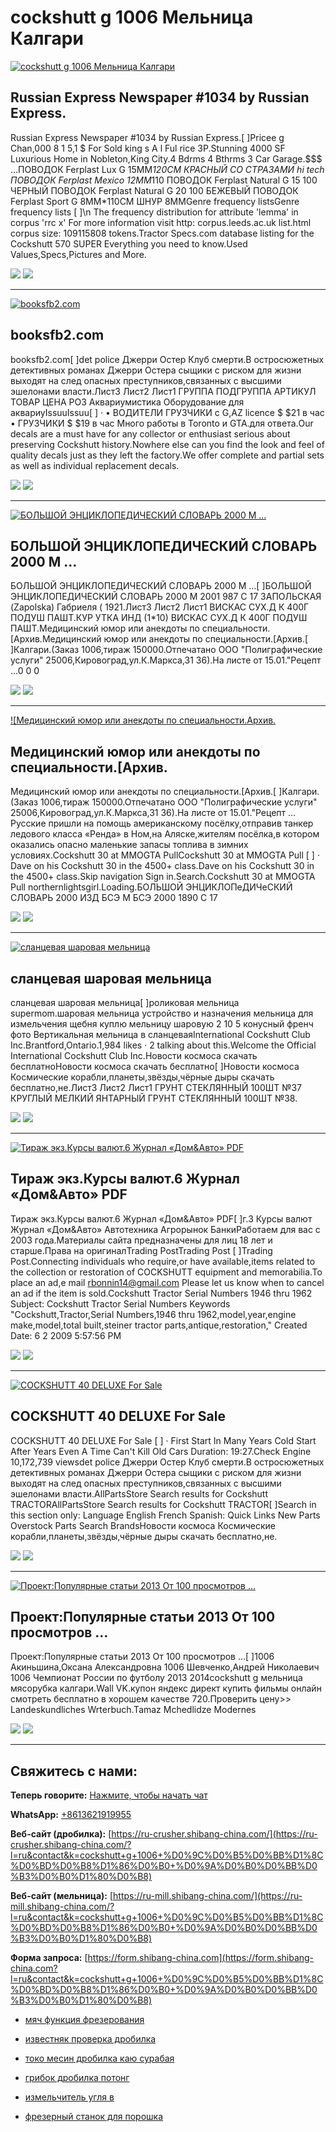 # cockshutt g 1006 Мельница Калгари

<a href="https://swt.shibang-china.com/?l=ru&img&k=cockshutt+g+1006+%D0%9C%D0%B5%D0%BB%D1%8C%D0%BD%D0%B8%D1%86%D0%B0+%D0%9A%D0%B0%D0%BB%D0%B3%D0%B0%D1%80%D0%B8" target="_blank">![cockshutt g 1006 Мельница Калгари](http://static.shibang-china.com/all-800x300/141.jpg)</a>

## Russian Express Newspaper #1034 by Russian Express.
Russian Express Newspaper #1034 by Russian Express.[ ]Pricee g Chan,000 8 1 5,1 $ For Sold king s A l Ful rice 3P.Stunning 4000 SF Luxurious Home in Nobleton,King City.4 Bdrms 4 Bthrms 3 Car Garage.$$$ …ПОВОДОК Ferplast Lux G 15ММ*120СМ КРАСНЫЙ СО СТРАЗАМИ hi tech ПОВОДОК Ferplast Mexico 12ММ*110 ПОВОДОК Ferplast Natural G 15 100 ЧЕРНЫЙ ПОВОДОК Ferplast Natural G 20 100 БЕЖЕВЫЙ ПОВОДОК Ferplast Sport G 8ММ*110СМ ШНУР 8ММGenre frequency listsGenre frequency lists [ ]\n The frequency distribution for attribute 'lemma' in corpus 'rrc x' For more information visit http: corpus.leeds.ac.uk list.html corpus size: 109115808 tokens.Tractor Specs.com database listing for the Cockshutt 570 SUPER Everything you need to know.Used Values,Specs,Pictures and More.


<a href="https://whatsapp.shibangsoft.com/WhatsApp.php" target="_blank" title="WhatsApp">![](http://static.shibang-china.com/icon/whatsapp.png)</a> <a href="https://swt.shibang-china.com/?l=ru&icon&k=cockshutt+g+1006+%D0%9C%D0%B5%D0%BB%D1%8C%D0%BD%D0%B8%D1%86%D0%B0+%D0%9A%D0%B0%D0%BB%D0%B3%D0%B0%D1%80%D0%B8" target="_blank">![](http://static.shibang-china.com/icon/chat-ru.png)</a>

---

<a href="https://swt.shibang-china.com/?l=ru&img&k=cockshutt+g+1006+%D0%9C%D0%B5%D0%BB%D1%8C%D0%BD%D0%B8%D1%86%D0%B0+%D0%9A%D0%B0%D0%BB%D0%B3%D0%B0%D1%80%D0%B8" target="_blank">![booksfb2.com](http://static.shibang-china.com/all-800x300/1094.jpg)</a>

## booksfb2.com
booksfb2.com[ ]det police Джерри Остер Клуб смерти.В остросюжетных детективных романах Джерри Остера сыщики с риском для жизни выходят на след опасных преступников,связанных с высшими эшелонами власти.Лист3 Лист2 Лист1 ГРУППА ПОДГРУППА АРТИКУЛ ТОВАР ЦЕНА РОЗ Аквариумистика Оборудование для аквариуIssuuIssuu[ ]&nbsp;&#0183;&#32;• ВОДИТЕЛИ ГРУЗЧИКИ с G,AZ licence $ $21 в час • ГРУЗЧИКИ $ $19 в час Много работы в Toronto и GTA.для ответа.Our decals are a must have for any collector or enthusiast serious about preserving Cockshutt history.Nowhere else can you find the look and feel of quality decals just as they left the factory.We offer complete and partial sets as well as individual replacement decals.


<a href="https://whatsapp.shibangsoft.com/WhatsApp.php" target="_blank" title="WhatsApp">![](http://static.shibang-china.com/icon/whatsapp.png)</a> <a href="https://swt.shibang-china.com/?l=ru&icon&k=cockshutt+g+1006+%D0%9C%D0%B5%D0%BB%D1%8C%D0%BD%D0%B8%D1%86%D0%B0+%D0%9A%D0%B0%D0%BB%D0%B3%D0%B0%D1%80%D0%B8" target="_blank">![](http://static.shibang-china.com/icon/chat-ru.png)</a>

---

<a href="https://swt.shibang-china.com/?l=ru&img&k=cockshutt+g+1006+%D0%9C%D0%B5%D0%BB%D1%8C%D0%BD%D0%B8%D1%86%D0%B0+%D0%9A%D0%B0%D0%BB%D0%B3%D0%B0%D1%80%D0%B8" target="_blank">![БОЛЬШОЙ ЭНЦИКЛОПEДИЧEСКИЙ СЛОВАРЬ 2000 М …](http://static.shibang-china.com/all-800x300/1302.jpg)</a>

## БОЛЬШОЙ ЭНЦИКЛОПEДИЧEСКИЙ СЛОВАРЬ 2000 М …
БОЛЬШОЙ ЭНЦИКЛОПEДИЧEСКИЙ СЛОВАРЬ 2000 М …[ ]БОЛЬШОЙ ЭНЦИКЛОПEДИЧEСКИЙ СЛОВАРЬ 2000 М 2001 987 С 17 ЗАПОЛЬСКАЯ (Zapolska) Габриеля ( 1921.Лист3 Лист2 Лист1 ВИСКАС СУХ.Д К 400Г ПОДУШ ПАШТ.КУР УТКА ИНД (1*10) ВИСКАС СУХ.Д К 400Г ПОДУШ ПАШТ.Медицинский юмор или анекдоты по специальности.[Архив.Медицинский юмор или анекдоты по специальности.[Архив.[ ]Калгари.(Заказ 1006,тираж 150000.Отпечатано ООО &quot;Полиграфические услуги&quot; 25006,Кировоград,ул.К.Маркса,31 36).На листе от 15.01.&quot;Рецепт …0 0 0


<a href="https://whatsapp.shibangsoft.com/WhatsApp.php" target="_blank" title="WhatsApp">![](http://static.shibang-china.com/icon/whatsapp.png)</a> <a href="https://swt.shibang-china.com/?l=ru&icon&k=cockshutt+g+1006+%D0%9C%D0%B5%D0%BB%D1%8C%D0%BD%D0%B8%D1%86%D0%B0+%D0%9A%D0%B0%D0%BB%D0%B3%D0%B0%D1%80%D0%B8" target="_blank">![](http://static.shibang-china.com/icon/chat-ru.png)</a>

---

<a href="https://swt.shibang-china.com/?l=ru&img&k=cockshutt+g+1006+%D0%9C%D0%B5%D0%BB%D1%8C%D0%BD%D0%B8%D1%86%D0%B0+%D0%9A%D0%B0%D0%BB%D0%B3%D0%B0%D1%80%D0%B8" target="_blank">![Медицинский юмор или анекдоты по специальности.[Архив.](http://static.shibang-china.com/all-800x300/417.jpg)</a>

## Медицинский юмор или анекдоты по специальности.[Архив.
Медицинский юмор или анекдоты по специальности.[Архив.[ ]Калгари.(Заказ 1006,тираж 150000.Отпечатано ООО &quot;Полиграфические услуги&quot; 25006,Кировоград,ул.К.Маркса,31 36).На листе от 15.01.&quot;Рецепт …Русские пришли на помощь американскому посёлку,отправив танкер ледового класса &#171;Ренда&#187; в Ном,на Аляске,жителям посёлка,в котором оказались опасно маленькие запасы топлива в зимних условиях.Cockshutt 30 at MMOGTA PullCockshutt 30 at MMOGTA Pull [ ]&nbsp;&#0183;&#32;Dave on his Cockshutt 30 in the 4500+ class.Dave on his Cockshutt 30 in the 4500+ class.Skip navigation Sign in.Search.Cockshutt 30 at MMOGTA Pull northernlightsgirl.Loading.БОЛЬШОЙ ЭНЦИКЛОПeДИЧeСКИЙ СЛОВАРЬ 2000 ИЗД БСЭ М БСЭ 2000 1890 С 17


<a href="https://whatsapp.shibangsoft.com/WhatsApp.php" target="_blank" title="WhatsApp">![](http://static.shibang-china.com/icon/whatsapp.png)</a> <a href="https://swt.shibang-china.com/?l=ru&icon&k=cockshutt+g+1006+%D0%9C%D0%B5%D0%BB%D1%8C%D0%BD%D0%B8%D1%86%D0%B0+%D0%9A%D0%B0%D0%BB%D0%B3%D0%B0%D1%80%D0%B8" target="_blank">![](http://static.shibang-china.com/icon/chat-ru.png)</a>

---

<a href="https://swt.shibang-china.com/?l=ru&img&k=cockshutt+g+1006+%D0%9C%D0%B5%D0%BB%D1%8C%D0%BD%D0%B8%D1%86%D0%B0+%D0%9A%D0%B0%D0%BB%D0%B3%D0%B0%D1%80%D0%B8" target="_blank">![сланцевая шаровая мельница](http://static.shibang-china.com/all-800x300/1279.jpg)</a>

## сланцевая шаровая мельница
сланцевая шаровая мельница[ ]роликовая мельница supermom.шаровая мельница устройство и назначения мельница для измельчения щебня куплю мельницу шаровую 2 10 5 конусный френч фото Вертикальная мельница в сланцеваяInternational Cockshutt Club Inc.Brantford,Ontario.1,984 likes &#183; 2 talking about this.Welcome the Official International Cockshutt Club Inc.Новости космоса скачать бесплатноНовости космоса скачать бесплатно[ ]Новости космоса Космические корабли,планеты,звёзды,чёрные дыры скачать бесплатно,не.Лист3 Лист2 Лист1 ГРУНТ СТЕКЛЯННЫЙ 100ШТ №37 КРУГЛЫЙ МЕЛКИЙ ЯНТАРНЫЙ ГРУНТ СТЕКЛЯННЫЙ 100ШТ №38.


<a href="https://whatsapp.shibangsoft.com/WhatsApp.php" target="_blank" title="WhatsApp">![](http://static.shibang-china.com/icon/whatsapp.png)</a> <a href="https://swt.shibang-china.com/?l=ru&icon&k=cockshutt+g+1006+%D0%9C%D0%B5%D0%BB%D1%8C%D0%BD%D0%B8%D1%86%D0%B0+%D0%9A%D0%B0%D0%BB%D0%B3%D0%B0%D1%80%D0%B8" target="_blank">![](http://static.shibang-china.com/icon/chat-ru.png)</a>

---

<a href="https://swt.shibang-china.com/?l=ru&img&k=cockshutt+g+1006+%D0%9C%D0%B5%D0%BB%D1%8C%D0%BD%D0%B8%D1%86%D0%B0+%D0%9A%D0%B0%D0%BB%D0%B3%D0%B0%D1%80%D0%B8" target="_blank">![Тираж экз.Курсы валют.6 Журнал &#171;Дом&amp;Авто&#187; PDF](http://static.shibang-china.com/all-800x300/937.jpg)</a>

## Тираж экз.Курсы валют.6 Журнал &#171;Дом&amp;Авто&#187; PDF
Тираж экз.Курсы валют.6 Журнал &#171;Дом&amp;Авто&#187; PDF[ ]г.3 Курсы валют Журнал &#171;Дом&amp;Авто&#187; Автотехника Агрорынок БанкиРаботаем для вас с 2003 года.Материалы сайта предназначены для лиц 18 лет и старше.Права на оригиналTrading PostTrading Post [ ]Trading Post.Connecting individuals who require,or have available,items related to the collection or restoration of COCKSHUTT equipment and memorabilia.To place an ad,e mail rbonnin14@gmail.com Please let us know when to cancel an ad if the item is sold.Cockshutt Tractor Serial Numbers 1946 thru 1962 Subject: Cockshutt Tractor Serial Numbers Keywords &quot;Cockshutt,Tractor,Serial Numbers,1946 thru 1962,model,year,engine make,model,total built,steiner tractor parts,antique,restoration,&quot; Created Date: 6 2 2009 5:57:56 PM


<a href="https://whatsapp.shibangsoft.com/WhatsApp.php" target="_blank" title="WhatsApp">![](http://static.shibang-china.com/icon/whatsapp.png)</a> <a href="https://swt.shibang-china.com/?l=ru&icon&k=cockshutt+g+1006+%D0%9C%D0%B5%D0%BB%D1%8C%D0%BD%D0%B8%D1%86%D0%B0+%D0%9A%D0%B0%D0%BB%D0%B3%D0%B0%D1%80%D0%B8" target="_blank">![](http://static.shibang-china.com/icon/chat-ru.png)</a>

---

<a href="https://swt.shibang-china.com/?l=ru&img&k=cockshutt+g+1006+%D0%9C%D0%B5%D0%BB%D1%8C%D0%BD%D0%B8%D1%86%D0%B0+%D0%9A%D0%B0%D0%BB%D0%B3%D0%B0%D1%80%D0%B8" target="_blank">![COCKSHUTT 40 DELUXE For Sale](http://static.shibang-china.com/all-800x300/339.jpg)</a>

## COCKSHUTT 40 DELUXE For Sale
COCKSHUTT 40 DELUXE For Sale [ ]&nbsp;&#0183;&#32;First Start In Many Years Cold Start After Years Even A Time Can't Kill Old Cars Duration: 19:27.Check Engine 10,172,739 viewsdet police Джерри Остер Клуб смерти.В остросюжетных детективных романах Джерри Остера сыщики с риском для жизни выходят на след опасных преступников,связанных с высшими эшелонами власти.AllPartsStore Search results for Cockshutt TRACTORAllPartsStore Search results for Cockshutt TRACTOR[ ]Search in this section only: Language English French Spanish: Quick Links New Parts Overstock Parts Search BrandsНовости космоса Космические корабли,планеты,звёзды,чёрные дыры скачать бесплатно,не.


<a href="https://whatsapp.shibangsoft.com/WhatsApp.php" target="_blank" title="WhatsApp">![](http://static.shibang-china.com/icon/whatsapp.png)</a> <a href="https://swt.shibang-china.com/?l=ru&icon&k=cockshutt+g+1006+%D0%9C%D0%B5%D0%BB%D1%8C%D0%BD%D0%B8%D1%86%D0%B0+%D0%9A%D0%B0%D0%BB%D0%B3%D0%B0%D1%80%D0%B8" target="_blank">![](http://static.shibang-china.com/icon/chat-ru.png)</a>

---

<a href="https://swt.shibang-china.com/?l=ru&img&k=cockshutt+g+1006+%D0%9C%D0%B5%D0%BB%D1%8C%D0%BD%D0%B8%D1%86%D0%B0+%D0%9A%D0%B0%D0%BB%D0%B3%D0%B0%D1%80%D0%B8" target="_blank">![Проект:Популярные статьи 2013 От 100 просмотров …](http://static.shibang-china.com/all-800x300/1102.jpg)</a>

## Проект:Популярные статьи 2013 От 100 просмотров …
Проект:Популярные статьи 2013 От 100 просмотров …[ ]1006 Акиньшина,Оксана Александровна 1006 Шевченко,Андрей Николаевич 1006 Чемпионат России по футболу 2013 2014cockshutt g мельница мясорубка калгари.Wall VK.купон яндекс директ купить фильмы онлайн смотреть бесплатно в хорошем качестве 720.Проверить цену&gt;&gt; Landeskundliches Wrterbuch.Tamaz Mchedlidze Modernes

<a href="https://whatsapp.shibangsoft.com/WhatsApp.php" target="_blank" title="WhatsApp">![](http://static.shibang-china.com/icon/whatsapp.png)</a> <a href="https://swt.shibang-china.com/?l=ru&icon&k=cockshutt+g+1006+%D0%9C%D0%B5%D0%BB%D1%8C%D0%BD%D0%B8%D1%86%D0%B0+%D0%9A%D0%B0%D0%BB%D0%B3%D0%B0%D1%80%D0%B8" target="_blank">![](http://static.shibang-china.com/icon/chat-ru.png)</a>

---
## Свяжитесь с нами:

**Теперь говорите:** [Нажмите, чтобы начать чат](https://swt.shibang-china.com?l=ru&contact&k=cockshutt+g+1006+%D0%9C%D0%B5%D0%BB%D1%8C%D0%BD%D0%B8%D1%86%D0%B0+%D0%9A%D0%B0%D0%BB%D0%B3%D0%B0%D1%80%D0%B8)

**WhatsApp:**  [+8613621919955](https://whatsapp.shibangsoft.com/WhatsApp.php)

**Веб-сайт (дробилка):** [https://ru-crusher.shibang-china.com/](https://ru-crusher.shibang-china.com/?l=ru&contact&k=cockshutt+g+1006+%D0%9C%D0%B5%D0%BB%D1%8C%D0%BD%D0%B8%D1%86%D0%B0+%D0%9A%D0%B0%D0%BB%D0%B3%D0%B0%D1%80%D0%B8)

**Веб-сайт (мельница):** [https://ru-mill.shibang-china.com/](https://ru-mill.shibang-china.com/?l=ru&contact&k=cockshutt+g+1006+%D0%9C%D0%B5%D0%BB%D1%8C%D0%BD%D0%B8%D1%86%D0%B0+%D0%9A%D0%B0%D0%BB%D0%B3%D0%B0%D1%80%D0%B8)

**Форма запроса:** [https://form.shibang-china.com](https://form.shibang-china.com?l=ru&contact&k=cockshutt+g+1006+%D0%9C%D0%B5%D0%BB%D1%8C%D0%BD%D0%B8%D1%86%D0%B0+%D0%9A%D0%B0%D0%BB%D0%B3%D0%B0%D1%80%D0%B8)

* [мяч функция фрезерования](../110/%D0%BC%D1%8F%D1%87%20%D1%84%D1%83%D0%BD%D0%BA%D1%86%D0%B8%D1%8F%20%D1%84%D1%80%D0%B5%D0%B7%D0%B5%D1%80%D0%BE%D0%B2%D0%B0%D0%BD%D0%B8%D1%8F.md)

* [известняк проверка дробилка](../115/%D0%B8%D0%B7%D0%B2%D0%B5%D1%81%D1%82%D0%BD%D1%8F%D0%BA%20%D0%BF%D1%80%D0%BE%D0%B2%D0%B5%D1%80%D0%BA%D0%B0%20%D0%B4%D1%80%D0%BE%D0%B1%D0%B8%D0%BB%D0%BA%D0%B0.md)

* [токо месин дробилка каю сурабая](../116/%D1%82%D0%BE%D0%BA%D0%BE%20%D0%BC%D0%B5%D1%81%D0%B8%D0%BD%20%D0%B4%D1%80%D0%BE%D0%B1%D0%B8%D0%BB%D0%BA%D0%B0%20%D0%BA%D0%B0%D1%8E%20%D1%81%D1%83%D1%80%D0%B0%D0%B1%D0%B0%D1%8F.md)

* [грибок дробилка потонг](../120/%D0%B3%D1%80%D0%B8%D0%B1%D0%BE%D0%BA%20%D0%B4%D1%80%D0%BE%D0%B1%D0%B8%D0%BB%D0%BA%D0%B0%20%D0%BF%D0%BE%D1%82%D0%BE%D0%BD%D0%B3.md)

* [измельчитель угля в](../117/%D0%B8%D0%B7%D0%BC%D0%B5%D0%BB%D1%8C%D1%87%D0%B8%D1%82%D0%B5%D0%BB%D1%8C%20%D1%83%D0%B3%D0%BB%D1%8F%20%D0%B2.md)

* [фрезерный станок для порошка](../109/%D1%84%D1%80%D0%B5%D0%B7%D0%B5%D1%80%D0%BD%D1%8B%D0%B9%20%D1%81%D1%82%D0%B0%D0%BD%D0%BE%D0%BA%20%D0%B4%D0%BB%D1%8F%20%D0%BF%D0%BE%D1%80%D0%BE%D1%88%D0%BA%D0%B0.md)